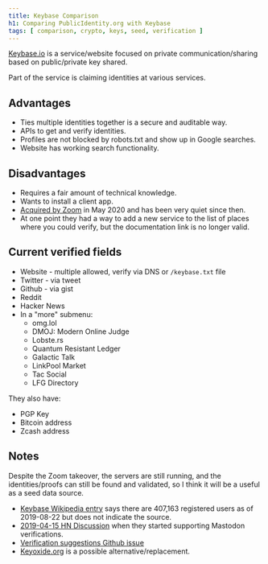 ```yaml
---
title: Keybase Comparison
h1: Comparing PublicIdentity.org with Keybase
tags: [ comparison, crypto, keys, seed, verification ]
---
```


[Keybase.io](https://keybase.io/) is a service/website focused on private communication/sharing based on public/private key shared.

Part of the service is claiming identities at various services.

## Advantages

* Ties multiple identities together is a secure and auditable way.
* APIs to get and verify identities.
* Profiles are not blocked by robots.txt and show up in Google searches.
* Website has working search functionality.

## Disadvantages

* Requires a fair amount of technical knowledge.
* Wants to install a client app.
* [Acquired by Zoom](https://keybase.io/blog/keybase-joins-zoom) in May 2020 and has been very quiet since then.
* At one point they had a way to add a new service to the list of places where you could verify, but the documentation link is no longer valid.

## Current verified fields

* Website - multiple allowed, verify via DNS or `/keybase.txt` file
* Twitter - via tweet
* Github - via gist
* Reddit
* Hacker News
* In a "more" submenu:
    - omg.lol
    - DMOJ: Modern Online Judge
    - Lobste.rs
    - Quantum Resistant Ledger
    - Galactic Talk
    - LinkPool Market
    - Tac Social
    - LFG Directory

They also have:

* PGP Key
* Bitcoin address
* Zcash address

## Notes

Despite the Zoom takeover, the servers are still running, and the identities/proofs can still be found and validated, so I think it will be a useful as a seed data source.

* [Keybase Wikipedia entry](https://en.wikipedia.org/wiki/Keybase) says there are 407,163 registered users as of 2019-08-22 but does not indicate the source.
* [2019-04-15 HN Discussion](https://news.ycombinator.com/item?id=19668531) when they started supporting Mastodon verifications.
* [Verification suggestions Github issue](https://github.com/keybase/keybase-issues/issues/518)
* [Keyoxide.org](https://keyoxide.org/) is a possible alternative/replacement.
